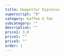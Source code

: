 ```yaml
---
title: Doppelter Espresso
superscript: "9"
category: Kaffee & Tee
subcategory: ""
description: ""
price1: 3,0
price2: ""
price3: ""
order: 1
---
```

